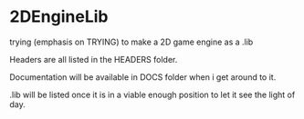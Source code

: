 # 2DEngineLib
trying (emphasis on TRYING) to make a 2D game engine as a .lib

Headers are all listed in the HEADERS folder.

Documentation will be available in DOCS folder when i get around to it.

.lib will be listed once it is in a viable enough position to let it see the light of day.
